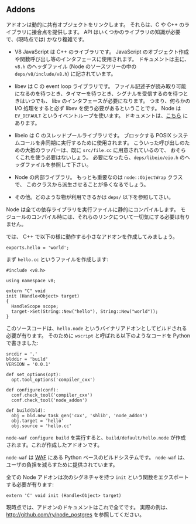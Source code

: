 ## Addons

<!--
Addons are dynamically linked shared objects. They can provide glue to C and
C++ libraries. The API (at the moment) is rather complex, involving
knowledge of several libraries:
-->
アドオンは動的に共有オブジェクトをリンクします。
それらは、C や C++ のライブラリに接合点を提供します。
API はいくつかのライブラリの知識が必要で、(現時点では) かなり複雑です。

<!--
 - V8 JavaScript, a C++ library. Used for interfacing with JavaScript:
   creating objects, calling functions, etc.  Documented mostly in the
   `v8.h` header file (`deps/v8/include/v8.h` in the Node source tree).
-->
 - V8 JavaScript は C++ のライブラリです。
   JavaScript のオブジェクト作成や関数呼び出し等のインタフェースに使用されます。
   ドキュメントは主に、`v8.h` のヘッダファイル
   (Node のソースツリーの中の `deps/v8/include/v8.h`) に記されています。

<!--
 - libev, C event loop library. Anytime one needs to wait for a file
   descriptor to become readable, wait for a timer, or wait for a signal to
   received one will need to interface with libev.  That is, if you perform
   any I/O, libev will need to be used.  Node uses the `EV_DEFAULT` event
   loop.  Documentation can be found http:/cvs.schmorp.de/libev/ev.html[here].
-->
 - libev は C の event loop ライブラリです。
   ファイル記述子が読み取り可能になるのを待つとき、タイマーを待つとき、シグナルを受信するのを待つときはいつでも、
   libv のインタフェースが必要になります。
   つまり、何らかの I/O 処理をすると必ず libev を使う必要があるということです。
   Node は `EV_DEFAULT` というイベントループを使います。
   ドキュメントは、[こちら](http:/cvs.schmorp.de/libev/ev.html) にあります。

<!--
 - libeio, C thread pool library. Used to execute blocking POSIX system
   calls asynchronously. Mostly wrappers already exist for such calls, in
   `src/file.cc` so you will probably not need to use it. If you do need it,
   look at the header file `deps/libeio/eio.h`.
-->
 - libeio は C のスレッドプールライブラリです。
   ブロックする POSIX システムコールを非同期に実行するために使用されます。
   こういった呼び出しのための大抵のラッパーは、既に `src/file.cc` に用意されているので、
   おそらくこれを使う必要はないしょう。
   必要になったら、`deps/libeio/eio.h` のヘッダファイルを参照して下さい。

<!--
 - Internal Node libraries. Most importantly is the `node::ObjectWrap`
   class which you will likely want to derive from.
-->
 - Node の内部ライブラリ。
   もっとも重要なのは `node::ObjectWrap` クラスで、
   このクラスから派生させることが多くなるでしょう。

<!--
 - Others. Look in `deps/` for what else is available.
-->
 - その他。どのような物が利用できるかは `deps/` 以下を参照してさい。

<!--
Node statically compiles all its dependencies into the executable. When
compiling your module, you don't need to worry about linking to any of these
libraries.
-->
Node は全ての依存ライブラリを実行ファイルに静的にコンパイルします。
モジュールのコンパイル時には、それらのリンクについて一切気にする必要は有りません。

<!--
To get started let's make a small Addon which does the following except in
C++:
-->
では、 C++ で以下の様に動作する小さなアドオンを作成してみましょう。

    exports.hello = 'world';

<!--
To get started we create a file `hello.cc`:
-->
まず `hello.cc` というファイルを作成します:


    #include <v8.h>

    using namespace v8;

    extern "C" void
    init (Handle<Object> target)
    {
      HandleScope scope;
      target->Set(String::New("hello"), String::New("world"));
    }

<!--
This source code needs to be built into `hello.node`, the binary Addon. To
do this we create a file called `wscript` which is python code and looks
like this:
-->
このソースコードは、`hello.node` というバイナリアドオンとしてビルドされる必要が有ります。
そのために `wscript` と呼ばれる以下のようなコードを Python で書きました:

    srcdir = '.'
    blddir = 'build'
    VERSION = '0.0.1'

    def set_options(opt):
      opt.tool_options('compiler_cxx')

    def configure(conf):
      conf.check_tool('compiler_cxx')
      conf.check_tool('node_addon')

    def build(bld):
      obj = bld.new_task_gen('cxx', 'shlib', 'node_addon')
      obj.target = 'hello'
      obj.source = 'hello.cc'

<!--
Running `node-waf configure build` will create a file
`build/default/hello.node` which is our Addon.
-->
`node-waf configure build` を実行すると、`build/default/hello.node` が作成されます。これが作成したアドオンです。

<!--
`node-waf` is just [WAF](http://code.google.com/p/waf/), the python-based build system. `node-waf` is
provided for the ease of users.
-->
`node-waf` は [WAF](http://code.google.com/p/waf/) にある Python ベースのビルドシステムです。
`node-waf` は、ユーザの負担を減らすために提供されています。

<!--
All Node addons must export a function called `init` with this signature:
-->
全ての Node アドオンは次のシグネチャを持つ `init` という関数をエクスポートする必要が有ります:

    extern 'C' void init (Handle<Object> target)

<!--
For the moment, that is all the documentation on addons. Please see
<http://github.com/ry/node_postgres> for a real example.
-->
現時点では、アドオンのドキュメントはこれで全てです。
実際の例は、<http://github.com/ry/node_postgres> を参照してください。
